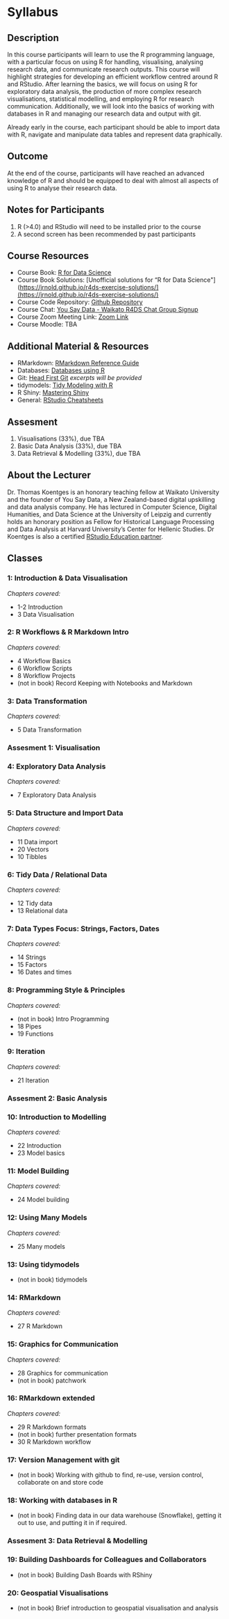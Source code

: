 # Syllabus

## Description

In this course participants will learn to use the R programming language, with a particular focus on using R for handling, visualising, analysing research data, and communicate research outputs. This course will highlight strategies for developing an efficient workflow centred around R and RStudio. After learning the basics, we will focus on using R for exploratory data analysis, the production of more complex research visualisations, statistical modelling, and employing R for research communication. Additionally, we will look into the basics of working with databases in R and managing our research data and output with git.

Already early in the course, each participant should be able to import data with R, navigate and manipulate data tables and represent data graphically. 

## Outcome 
At the end of the course, participants will have reached an advanced knowledge of R and should be equipped to deal with almost all aspects of using R to analyse their research data.

## Notes for Participants
1. R (>4.0) and RStudio will need to be installed prior to the course 
2. A second screen has been recommended by past participants

## Course Resources
- Course Book: [R for Data Science](https://r4ds.had.co.nz)
- Course Book Solutions: [Unofficial solutions for “R for Data Science"](https://jrnold.github.io/r4ds-exercise-solutions/](https://jrnold.github.io/r4ds-exercise-solutions/)
- Course Code Repository: [Github Repository](https://github.com/YouSayData/waikato_r4ds)
- Course Chat: [You Say Data - Waikato R4DS Chat Group Signup](https://yousaydata.com/mattermost/signup_user_complete/?id=nip5oiq1ij838f8cdby58mkuky)
- Course Zoom Meeting Link: [Zoom Link](https://zoom.us/j/97383276039?pwd=VWJ3bVNoWnBNUzRvSU5uTTFSa0UwUT09)
- Course Moodle: TBA

## Additional Material & Resources
- RMarkdown: [RMarkdown Reference Guide](https://www.rstudio.com/wp-content/uploads/2015/03/rmarkdown-reference.pdf?_ga=2.137220080.1164186249.1645344339-1404414581.1642662031)
- Databases: [Databases using R](https://db.rstudio.com)
- Git: [Head First Git](https://i-love-git.com) *excerpts will be provided*
- tidymodels: [Tidy Modeling with R](https://www.tmwr.org)
- R Shiny: [Mastering Shiny](https://mastering-shiny.org)
- General: [RStudio Cheatsheets](https://www.rstudio.com/resources/cheatsheets/)

## Assesment
1. Visualisations (33%), due TBA
2. Basic Data Analysis (33%), due TBA
3. Data Retrieval & Modelling (33%), due TBA

## About the Lecturer
Dr.  Thomas Koentges is an honorary teaching fellow at Waikato University and the founder of You Say Data, a New Zealand-based digital upskilling and data analysis company. He has lectured in Computer Science, Digital Humanities, and Data Science at the University of Leipzig and currently holds an honorary position as Fellow for Historical Language Processing and Data Analysis at Harvard University’s Center for Hellenic Studies. Dr Koentges is also a certified [RStudio Education partner](https://education.rstudio.com/trainers/people/kontges+thomas/).

## Classes
### 1: Introduction & Data Visualisation
*Chapters covered:*
- 1-2 Introduction 
- 3 Data Visualisation

### 2: R Workflows & R Markdown Intro
*Chapters covered:*
- 4 Workflow Basics
- 6 Workflow Scripts
- 8 Workflow Projects
- (not in book) Record Keeping with Notebooks and Markdown

### 3: Data Transformation
*Chapters covered:*
- 5 Data Transformation

### Assesment 1: Visualisation

### 4: Exploratory Data Analysis
*Chapters covered:*
- 7 Exploratory Data Analysis

### 5: Data Structure and Import Data
*Chapters covered:*
- 11 Data import
- 20 Vectors
- 10 Tibbles

### 6: Tidy Data  / Relational Data
*Chapters covered:*
- 12 Tidy data
- 13 Relational data

### 7: Data Types Focus: Strings, Factors, Dates
*Chapters covered:*
- 14 Strings
- 15 Factors
- 16 Dates and times

### 8: Programming Style & Principles
*Chapters covered:*
- (not in book) Intro Programming 
- 18 Pipes
- 19 Functions

### 9: Iteration
*Chapters covered:*
- 21 Iteration

### Assesment 2: Basic Analysis

### 10: Introduction to Modelling 
*Chapters covered:*
- 22 Introduction
- 23 Model basics

### 11: Model Building
*Chapters covered:*
- 24 Model building

### 12: Using Many Models
*Chapters covered:*
- 25 Many models

### 13: Using tidymodels
- (not in book) tidymodels

### 14: RMarkdown 
*Chapters covered:*
- 27 R Markdown

### 15: Graphics for Communication
*Chapters covered:*
- 28 Graphics for communication
- (not in book) patchwork

### 16: RMarkdown extended
*Chapters covered:*
- 29 R Markdown formats
- (not in book) further presentation formats
- 30 R Markdown workflow

### 17: Version Management with git
- (not in book) Working with github to find, re-use, version control, collaborate on and store code

### 18: Working with databases in R
- (not in book) Finding data in our data warehouse (Snowflake), getting it out to use, and putting it in if required.

### Assesment 3: Data Retrieval & Modelling

### 19: Building Dashboards for Colleagues and Collaborators
- (not in book) Building Dash Boards with RShiny

### 20: Geospatial Visualisations
- (not in book) Brief introduction to geospatial visualisation and analysis
